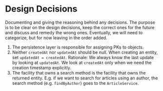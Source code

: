 # Design Decisions

Documenting and giving the reasoning behind any decisions.
The purpose is to be clear on the design decisions, keep the correct ones for the future and discuss and remedy the wrong ones.
Eventually, we will need to categorize, but for now leaving in the order added.

1. The persistence layer is responsible for assigning PKs to objects.
2. Neither `createdAt` nor `updatedAt` should be null. When creating an entity, set `updatedAt = createdAt`.
   Rationale: We always know the last update by looking at `updatedAt`.
   We look at `createdAt` only when we need the creation timestamp explicitly.
3. The facility that owns a search method is the facility that owns the returned entity.
   E.g. if we want to search for articles using an author, the search method (e.g. `findByAuthor`)
   goes to the `ArticleService`.
